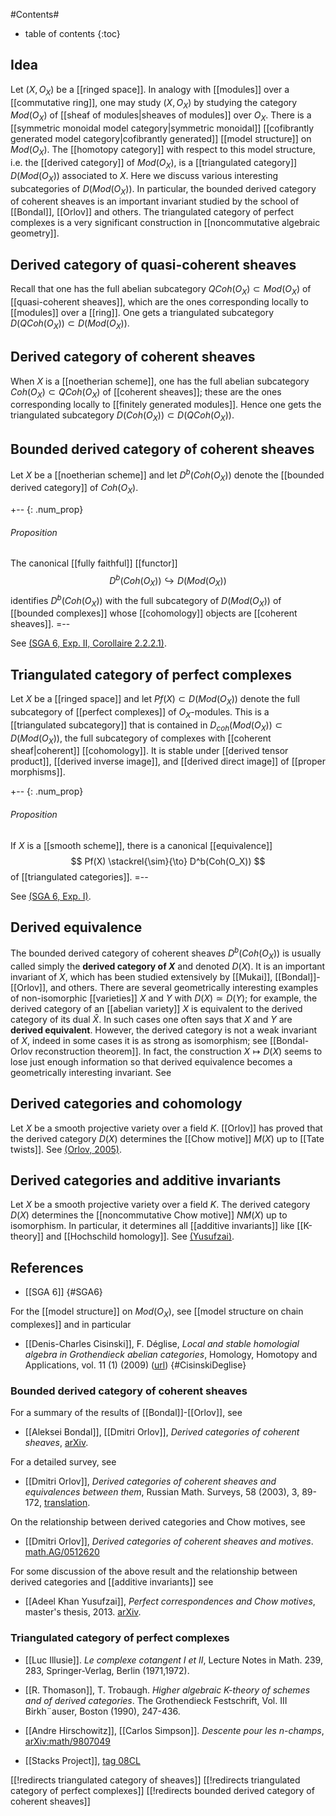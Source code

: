 #Contents#
* table of contents
{:toc}

## Idea

Let $(X, O_X)$ be a [[ringed space]].  In analogy with [[modules]] over a [[commutative ring]], one may study $(X, O_X)$ by studying the category $Mod(O_X)$ of [[sheaf of modules|sheaves of modules]] over $O_X$.  There is a [[symmetric monoidal model category|symmetric monoidal]] [[cofibrantly generated model category|cofibrantly generated]] [[model structure]] on $Mod(O_X)$.  The [[homotopy category]] with respect to this model structure, i.e. the [[derived category]] of $Mod(O_X)$, is a [[triangulated category]] $D(Mod(O_X))$ associated to $X$.  Here we discuss various interesting subcategories of $D(Mod(O_X))$.  In particular, the bounded derived category of coherent sheaves is an important invariant studied by the school of [[Bondal]], [[Orlov]] and others.  The triangulated category of perfect complexes is a very significant construction in [[noncommutative algebraic geometry]].

## Derived category of quasi-coherent sheaves

Recall that one has the full abelian subcategory $QCoh(O_X) \subset Mod(O_X)$ of [[quasi-coherent sheaves]], which are the ones corresponding locally to [[modules]] over a [[ring]].  One gets a triangulated subcategory $D(QCoh(O_X)) \subset D(Mod(O_X))$.

## Derived category of coherent sheaves

When $X$ is a [[noetherian scheme]], one has the full abelian subcategory $Coh(O_X) \subset QCoh(O_X)$ of [[coherent sheaves]]; these are the ones corresponding locally to [[finitely generated modules]].  Hence one gets the triangulated subcategory $D(Coh(O_X)) \subset D(QCoh(O_X))$.

## Bounded derived category of coherent sheaves

Let $X$ be a [[noetherian scheme]] and let $D^b(Coh(O_X))$ denote the [[bounded derived category]] of $Coh(O_X)$.

+-- {: .num_prop}
###### Proposition
The canonical [[fully faithful]] [[functor]]
  $$ D^b(Coh(O_X)) \hookrightarrow D(Mod(O_X)) $$
identifies $D^b(Coh(O_X))$ with the full subcategory of $D(Mod(O_X))$ of [[bounded complexes]] whose [[cohomology]] objects are [[coherent sheaves]].
=--

See [(SGA 6, Exp. II, Corollaire 2.2.2.1)](#SGA6).

## Triangulated category of perfect complexes

Let $X$ be a [[ringed space]] and let $Pf(X) \subset D(Mod(O_X))$ denote the full subcategory of [[perfect complexes]] of $O_X$-modules.  This is a [[triangulated subcategory]] that is contained in $D_{coh}(Mod(O_X)) \subset D(Mod(O_X))$, the full subcategory of complexes with [[coherent sheaf|coherent]] [[cohomology]].  It is stable under [[derived tensor product]], [[derived inverse image]], and [[derived direct image]] of [[proper morphisms]].

+-- {: .num_prop}
###### Proposition
If $X$ is a [[smooth scheme]], there is a canonical [[equivalence]]
  $$ Pf(X) \stackrel{\sim}{\to} D^b(Coh(O_X)) $$
of [[triangulated categories]].
=--

See [(SGA 6, Exp. I)](#SGA6).

## Derived equivalence

The bounded derived category of coherent sheaves $D^b(Coh(O_X))$ is usually called simply the **derived category of $X$** and denoted $D(X)$.  It is an important invariant of $X$, which has been studied extensively by [[Mukai]], [[Bondal]]-[[Orlov]], and others.  There are several geometrically interesting examples of non-isomorphic [[varieties]] $X$ and $Y$ with $D(X) \simeq D(Y)$; for example, the derived category of an [[abelian variety]] $X$ is equivalent to the derived category of its dual $\hat{X}$.  In such cases one often says that $X$ and $Y$ are **derived equivalent**.  However, the derived category is not a weak invariant of $X$, indeed in some cases it is as strong as isomorphism; see [[Bondal-Orlov reconstruction theorem]].  In fact, the construction $X \mapsto D(X)$ seems to lose just enough information so that derived equivalence becomes a geometrically interesting invariant.  See 

## Derived categories and cohomology

Let $X$ be a smooth projective variety over a field $K$.  [[Orlov]] has proved that the derived category $D(X)$ determines the [[Chow motive]] $M(X)$ up to [[Tate twists]].  See [(Orlov, 2005)](#Orlov2005).

## Derived categories and additive invariants

Let $X$ be a smooth projective variety over a field $K$.  The derived category $D(X)$ determines the [[noncommutative Chow motive]] $NM(X)$ up to isomorphism.  In particular, it determines all [[additive invariants]] like [[K-theory]] and [[Hochschild homology]].  See [(Yusufzai)](#Yusufzai).

## References

* [[SGA 6]]
{#SGA6}

For the [[model structure]] on $Mod(O_X)$, see [[model structure on chain complexes]] and in particular

* [[Denis-Charles Cisinski]], F. Déglise, _Local and stable homologial algebra in Grothendieck abelian categories_, Homology, Homotopy and Applications, vol. 11 (1) (2009)  ([url](http://www.intlpress.com/HHA/v11/n1/a11/))
{#CisinskiDeglise}

### Bounded derived category of coherent sheaves

For a summary of the results of [[Bondal]]-[[Orlov]], see

* [[Aleksei Bondal]], [[Dmitri Orlov]], _Derived categories of coherent sheaves_, [arXiv](http://arxiv.org/abs/math/0206295).

For a detailed survey, see

* [[Dmitri Orlov]], _Derived categories of coherent sheaves and equivalences between them_, Russian Math. Surveys, 58 (2003), 3, 89-172, [translation](http://www.mi.ras.ru/~orlov/papers/Uspekhi2003.pdf).

On the relationship between derived categories and Chow motives, see

* [[Dmitri Orlov]], _Derived categories of coherent sheaves and motives_.
[math.AG/0512620](http://arxiv.org/abs/math/0512620)

For some discussion of the above result and the relationship between derived categories and [[additive invariants]] see

* [[Adeel Khan Yusufzai]], _Perfect correspondences and Chow motives_, master's thesis, 2013.  [arXiv](http://arxiv.org/abs/1310.0249).

### Triangulated category of perfect complexes

* [[Luc Illusie]]. _Le complexe cotangent I et II_, Lecture Notes in Math. 239, 283, Springer-Verlag, Berlin (1971,1972).

* [[R. Thomason]], T. Trobaugh. _Higher algebraic K-theory of schemes and of derived categories_. The Grothendieck Festschrift, Vol. III Birkh¨auser, Boston (1990), 247-436.

* [[Andre Hirschowitz]], [[Carlos Simpson]].  _Descente pour les n-champs_, [arXiv:math/9807049](http://arxiv.org/abs/math/9807049)

* [[Stacks Project]], [tag 08CL](http://stacks.math.columbia.edu/tag/08CL)

[[!redirects triangulated category of sheaves]]
[[!redirects triangulated category of perfect complexes]]
[[!redirects bounded derived category of coherent sheaves]]
